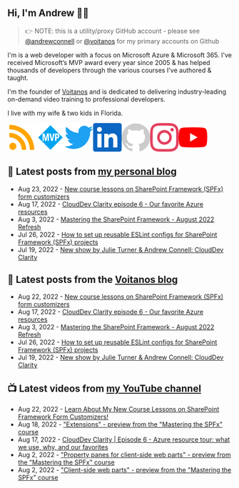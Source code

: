 ## Hi, I'm Andrew 👋🏼

> 👉 NOTE: this is a utility/proxy GitHub account - please see [@andrewconnell](/andrewconnell) or [@voitanos](/voitanos) for my primary accounts on Github

I'm is a web developer with a focus on Microsoft Azure & Microsoft 365. I've received Microsoft’s MVP award every year since 2005 & has helped thousands of developers through the various courses I've authored & taught.

I'm the founder of [Voitanos](https://www.voitanos.io) and is dedicated to delivering industry-leading on-demand video training to professional developers.

I live with my wife & two kids in Florida.

[![](./images/rss.svg)](https://www.andrewconnell.com)[![](./images/mvp.svg)](https://mvp.microsoft.com/en-us/PublicProfile/21083?fullName=Andrew%20Connell)[![](./images/twitter.svg)](https://www.twitter.com/andrewconnell)[![](./images/linkedin.svg)](https://www.linkedin.com/in/andrewconnell)[![](./images/github.svg)](https://www.github.com/andrewconnell)[![](./images/instagram.svg)](https://www.instagram.com/andrewconnell1)[![](./images/youtube.svg)](https://www.youtube.com/voitanosio)

## 📘 Latest posts from [my personal blog](https://www.andrewconnell.com)
<!-- MYBLOG-POST-LIST:START -->
- Aug 23, 2022 - [New course lessons on SharePoint Framework &lpar;SPFx&rpar; form customizers](https://www.andrewconnell.com/blog/mastering-sharepoint-framework-new-course-lessons-list-form-customizer-extensions/)
- Aug 17, 2022 - [CloudDev Clarity episode 6 - Our favorite Azure resources](https://www.andrewconnell.com/blog/clouddev-clarity-episode-006-favorite-azure-resources/)
- Aug 3, 2022 - [Mastering the SharePoint Framework - August 2022 Refresh](https://www.andrewconnell.com/blog/mastering-sharepoint-framework-august-2022-webparts-property-panes/)
- Jul 26, 2022 - [How to set up reusable ESLint configs for SharePoint Framework &lpar;SPFx&rpar; projects](https://www.andrewconnell.com/blog/sharepoint-framework-spfx-reusable-eslint-configurations/)
- Jul 19, 2022 - [New show by Julie Turner &amp; Andrew Connell: CloudDev Clarity](https://www.andrewconnell.com/blog/introducing-new-show-clouddev-clarity/)<!-- MYBLOG-POST-LIST:END -->

## 📙 Latest posts from the [Voitanos blog](https://www.voitanos.io/blog)
<!-- VOITANOSBLOG-POST-LIST:START -->
- Aug 22, 2022 - [New course lessons on SharePoint Framework &lpar;SPFx&rpar; form customizers](https://www.voitanos.io/blog/mastering-sharepoint-framework-new-course-lessons-list-form-customizer-extensions/)
- Aug 17, 2022 - [CloudDev Clarity episode 6 - Our favorite Azure resources](https://www.voitanos.io/blog/clouddev-clarity-episode-006-favorite-azure-resources/)
- Aug 3, 2022 - [Mastering the SharePoint Framework - August 2022 Refresh](https://www.voitanos.io/blog/mastering-sharepoint-framework-august-2022-webparts-property-panes/)
- Jul 26, 2022 - [How to set up reusable ESLint configs for SharePoint Framework &lpar;SPFx&rpar; projects](https://www.voitanos.io/blog/sharepoint-framework-spfx-reusable-eslint-configurations/)
- Jul 19, 2022 - [New show by Julie Turner &amp; Andrew Connell: CloudDev Clarity](https://www.voitanos.io/blog/introducing-new-show-clouddev-clarity/)<!-- VOITANOSBLOG-POST-LIST:END -->

## 📺 Latest videos from [my YouTube channel](https://www.youtube.com/voitanosio)
<!-- VOITANOSYOUTUBE-POST-LIST:START -->
- Aug 22, 2022 - [Learn About My New Course Lessons on SharePoint Framework Form Customizers!](https://www.youtube.com/watch?v=IAgJ0gYlWTk)
- Aug 18, 2022 - [&quot;Extensions&quot; - preview from the &quot;Mastering the SPFx&quot; course](https://www.youtube.com/watch?v=DfdqZWh2EwA)
- Aug 17, 2022 - [CloudDev Clarity | Episode 6 - Azure resource tour: what we use, why, and our favorites](https://www.youtube.com/watch?v=o7r7-uzFhCc)
- Aug 2, 2022 - [&quot;Property panes for client-side web parts&quot; - preview from the &quot;Mastering the SPFx&quot; course](https://www.youtube.com/watch?v=05gpWMmTIu4)
- Aug 2, 2022 - [&quot;Client-side web parts&quot; - preview from the &quot;Mastering the SPFx&quot; course](https://www.youtube.com/watch?v=1soUa0Ke4cc)<!-- VOITANOSYOUTUBE-POST-LIST:END -->
